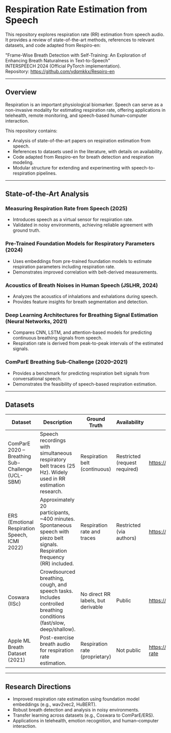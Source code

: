 # Respiration Rate Estimation from Speech

This repository explores respiration rate (RR) estimation from speech audio. It provides a review of state-of-the-art methods, references to relevant datasets, and code adapted from Respiro-en:

"Frame-Wise Breath Detection with Self-Training: An Exploration of Enhancing Breath Naturalness in Text-to-Speech"  
INTERSPEECH 2024 (Official PyTorch implementation).  
Repository: https://github.com/ydqmkkx/Respiro-en

---

## Overview

Respiration is an important physiological biomarker. Speech can serve as a non-invasive modality for estimating respiration rate, offering applications in telehealth, remote monitoring, and speech-based human–computer interaction.

This repository contains:
- Analysis of state-of-the-art papers on respiration estimation from speech.  
- References to datasets used in the literature, with details on availability.  
- Code adapted from Respiro-en for breath detection and respiration modeling.  
- Modular structure for extending and experimenting with speech-to-respiration pipelines.  

---

## State-of-the-Art Analysis

### Measuring Respiration Rate from Speech (2025)
- Introduces speech as a virtual sensor for respiration rate.  
- Validated in noisy environments, achieving reliable agreement with ground truth.  

### Pre-Trained Foundation Models for Respiratory Parameters (2024)
- Uses embeddings from pre-trained foundation models to estimate respiration parameters including respiration rate.  
- Demonstrates improved correlation with belt-derived measurements.  

### Acoustics of Breath Noises in Human Speech (JSLHR, 2024)
- Analyzes the acoustics of inhalations and exhalations during speech.  
- Provides feature insights for breath segmentation and detection.  

### Deep Learning Architectures for Breathing Signal Estimation (Neural Networks, 2021)
- Compares CNN, LSTM, and attention-based models for predicting continuous breathing signals from speech.  
- Respiration rate is derived from peak-to-peak intervals of the estimated signals.  

### ComParE Breathing Sub-Challenge (2020–2021)
- Provides a benchmark for predicting respiration belt signals from conversational speech.  
- Demonstrates the feasibility of speech-based respiration estimation.  

---

## Datasets

| Dataset | Description | Ground Truth | Availability | Link |
|---------|-------------|--------------|--------------|------|
| ComParE 2020 – Breathing Sub-Challenge (UCL-SBM) | Speech recordings with simultaneous respiratory belt traces (25 Hz). Widely used in RR estimation research. | Respiration belt (continuous) | Restricted (request required) | https://www.compare.openaudio.eu/2020/ |
| ERS (Emotional Respiration Speech, ICMI 2022) | Approximately 20 participants, ~400 minutes. Spontaneous speech with piezo belt signals. Respiration frequency (RR) included. | Respiration rate and traces | Restricted (via authors) | https://dl.acm.org/doi/10.1145/3536221.3556602 |
| Coswara (IISc) | Crowdsourced breathing, cough, and speech tasks. Includes controlled breathing conditions (fast/slow, deep/shallow). | No direct RR labels, but derivable | Public | https://github.com/iiscleap/Coswara-Data |
| Apple ML Breath Dataset (2021) | Post-exercise breath audio for respiration rate estimation. | Respiration rate (proprietary) | Not public | https://machinelearning.apple.com/research/respiratory-rate |

---

## Research Directions

- Improved respiration rate estimation using foundation model embeddings (e.g., wav2vec2, HuBERT).  
- Robust breath detection and analysis in noisy environments.  
- Transfer learning across datasets (e.g., Coswara to ComParE/ERS).  
- Applications in telehealth, emotion recognition, and human–computer interaction.  
